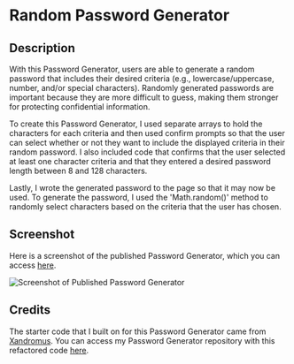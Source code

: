 # Random Password Generator
## Description

With this Password Generator, users are able to generate a random password that includes their desired criteria (e.g., lowercase/uppercase, number, and/or special characters). Randomly generated passwords are important because they are more difficult to guess, making them stronger for protecting confidential information.

To create this Password Generator, I used separate arrays to hold the characters for each criteria and then used confirm prompts so that the user can select whether or not they want to include the displayed criteria in their random password. I also included code that confirms that the user selected at least one character criteria and that they entered a desired password length between 8 and 128 characters. 

Lastly, I wrote the generated password to the page so that it may now be used. To generate the password, I used the 'Math.random()' method to randomly select characters based on the criteria that the user has chosen.

## Screenshot

Here is a screenshot of the published Password Generator, which you can access <a href="https://mcunha17.github.io/password-generator/">here</a>.

![Screenshot of Published Password Generator](/password-generator-screenshot.png)

## Credits

The starter code that I built on for this Password Generator came from <a href="https://github.com/coding-boot-camp/friendly-parakeet">Xandromus</a>. You can access my Password Generator repository with this refactored code <a href="https://github.com/MCunha17/password-generator">here</a>.
